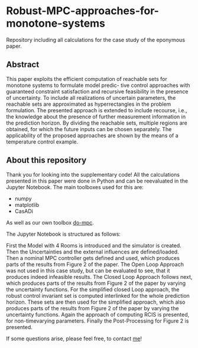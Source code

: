 # Robust-MPC-approaches-for-monotone-systems
Repository including all calculations for the case study of the eponymous paper.

## Abstract
This paper exploits the efficient computation of
reachable sets for monotone systems to formulate model predic-
tive control approaches with guaranteed constraint satisfaction
and recursive feasibility in the presence of uncertainty. To
include all realizations of uncertain parameters, the reachable
sets are approximated as hyperrectangles in the problem
formulation. The presented approach is extended to include
recourse, i.e., the knowledge about the presence of further
measurement information in the prediction horizon. By dividing
the reachable sets, multiple regions are obtained, for which the
future inputs can be chosen separately. The applicability of the
proposed approaches are shown by the means of a temperature
control example.

## About this repository

Thank you for looking into the supplementary code!
All the calculations presented in this paper were done in Python and can be reevaluated in the Jupyter Notebook.
The main toolboxes used for this are:

- numpy
- matplotlib
- CasADi

As well as our own toolbox [do-mpc](www.do-mpc.com).

The Jupyter Notebook is structured as follows:

First the Model with 4 Rooms is introduced and the simulator is created.
Then the Uncertainties and the external influences are defined/loaded. 
Then a nominal MPC controller gets defined and used, which produces parts of the results from Figure 2 of the paper. 
The Open Loop Approach was not used in this case study, but can be evaluated to see, that it produces indeed infeasible results.
The Closed Loop Approach follows next, which produces parts of the results from Figure 2 of the paper by varying the uncertainty functions.
For the simplified closed Loop approach, the robust control invariant set is computed interlinked for the whole prediction horizon.
These sets are then used for the simplified approach, which also produces parts of the results from Figure 2 of the paper by varying the uncertainty functions.
Again the approach of computing RCIS is presented, for non-timevarying parameters.
Finally the Post-Processing for Figure 2 is presented.

If some questions arise, please feel free, to contact [me](moritz.heinlen@tu-dortmund.de)!

